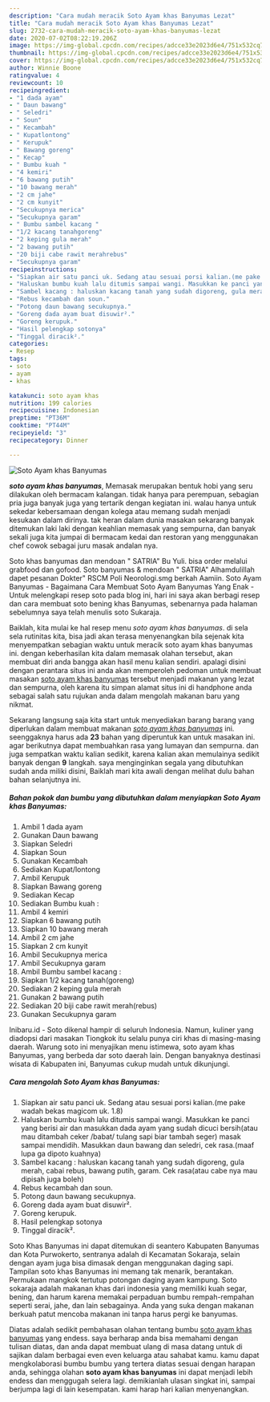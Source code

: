 ```yaml
---
description: "Cara mudah meracik Soto Ayam khas Banyumas Lezat"
title: "Cara mudah meracik Soto Ayam khas Banyumas Lezat"
slug: 2732-cara-mudah-meracik-soto-ayam-khas-banyumas-lezat
date: 2020-07-02T08:22:19.206Z
image: https://img-global.cpcdn.com/recipes/adcce33e2023d6e4/751x532cq70/soto-ayam-khas-banyumas-foto-resep-utama.jpg
thumbnail: https://img-global.cpcdn.com/recipes/adcce33e2023d6e4/751x532cq70/soto-ayam-khas-banyumas-foto-resep-utama.jpg
cover: https://img-global.cpcdn.com/recipes/adcce33e2023d6e4/751x532cq70/soto-ayam-khas-banyumas-foto-resep-utama.jpg
author: Winnie Boone
ratingvalue: 4
reviewcount: 10
recipeingredient:
- "1 dada ayam"
- " Daun bawang"
- " Seledri"
- " Soun"
- " Kecambah"
- " Kupatlontong"
- " Kerupuk"
- " Bawang goreng"
- " Kecap"
- " Bumbu kuah "
- "4 kemiri"
- "6 bawang putih"
- "10 bawang merah"
- "2 cm jahe"
- "2 cm kunyit"
- "Secukupnya merica"
- "Secukupnya garam"
- " Bumbu sambel kacang "
- "1/2 kacang tanahgoreng"
- "2 keping gula merah"
- "2 bawang putih"
- "20 biji cabe rawit merahrebus"
- "Secukupnya garam"
recipeinstructions:
- "Siapkan air satu panci uk. Sedang atau sesuai porsi kalian.(me pake wadah bekas magicom uk. 1.8)"
- "Haluskan bumbu kuah lalu ditumis sampai wangi. Masukkan ke panci yang berisi air dan masukkan dada ayam yang sudah dicuci bersih(atau mau ditambah ceker /babat/ tulang sapi biar tambah seger) masak sampai mendidih. Masukkan daun bawang dan seledri, cek rasa.(maaf lupa ga dipoto kuahnya)"
- "Sambel kacang : haluskan kacang tanah yang sudah digoreng, gula merah, cabai rebus, bawang putih, garam. Cek rasa(atau cabe nya mau dipisah juga boleh)"
- "Rebus kecambah dan soun."
- "Potong daun bawang secukupnya."
- "Goreng dada ayam buat disuwir²."
- "Goreng kerupuk."
- "Hasil pelengkap sotonya"
- "Tinggal diracik²."
categories:
- Resep
tags:
- soto
- ayam
- khas

katakunci: soto ayam khas 
nutrition: 199 calories
recipecuisine: Indonesian
preptime: "PT36M"
cooktime: "PT44M"
recipeyield: "3"
recipecategory: Dinner

---
```



![Soto Ayam khas Banyumas](https://img-global.cpcdn.com/recipes/adcce33e2023d6e4/751x532cq70/soto-ayam-khas-banyumas-foto-resep-utama.jpg)

<b><i>soto ayam khas banyumas</i></b>, Memasak merupakan bentuk hobi yang seru dilakukan oleh bermacam kalangan. tidak hanya para perempuan, sebagian pria juga banyak juga yang tertarik dengan kegiatan ini. walau hanya untuk sekedar kebersamaan dengan kolega atau memang sudah menjadi kesukaan dalam dirinya. tak heran dalam dunia masakan sekarang banyak ditemukan laki laki dengan keahlian memasak yang sempurna, dan banyak sekali juga kita jumpai di bermacam kedai dan restoran yang menggunakan chef cowok sebagai juru masak andalan nya.

Soto khas banyumas dan mendoan &#34; SATRIA&#34; Bu Yuli. bisa order melalui grabfood dan gofood. Soto banyumas &amp; mendoan &#34; SATRIA&#34; Alhamdulillah dapet pesanan Dokter&#34; RSCM Poli Neorologi.smg berkah Aamiin. Soto Ayam Banyumas - Bagaimana Cara Membuat Soto Ayam Banyumas Yang Enak - Untuk melengkapi resep soto pada blog ini, hari ini saya akan berbagi resep dan cara membuat soto bening khas Banyumas, sebenarnya pada halaman sebelumnya saya telah menulis soto Sukaraja.

Baiklah, kita mulai ke hal resep menu <i>soto ayam khas banyumas</i>. di sela sela rutinitas kita, bisa jadi akan terasa menyenangkan bila sejenak kita menyempatkan sebagian waktu untuk meracik soto ayam khas banyumas ini. dengan keberhasilan kita dalam memasak olahan tersebut, akan membuat diri anda bangga akan hasil menu kalian sendiri. apalagi disini dengan perantara situs ini anda akan memperoleh pedoman untuk membuat masakan <u>soto ayam khas banyumas</u> tersebut menjadi makanan yang lezat dan sempurna, oleh karena itu simpan alamat situs ini di handphone anda sebagai salah satu rujukan anda dalam mengolah makanan baru yang nikmat.


Sekarang langsung saja kita start untuk menyediakan barang barang yang diperlukan dalam membuat makanan <u><i>soto ayam khas banyumas</i></u> ini. seenggaknya harus ada <b>23</b> bahan yang diperuntuk kan untuk masakan ini. agar berikutnya dapat membuahkan rasa yang lumayan dan sempurna. dan juga sempatkan waktu kalian sedikit, karena kalian akan memulainya sedikit banyak dengan <b>9</b> langkah. saya menginginkan segala yang dibutuhkan sudah anda miliki disini, Baiklah mari kita awali dengan melihat dulu bahan bahan selanjutnya ini.

<!--inarticleads1-->

##### Bahan pokok dan bumbu yang dibutuhkan dalam menyiapkan Soto Ayam khas Banyumas:

1. Ambil 1 dada ayam
1. Gunakan  Daun bawang
1. Siapkan  Seledri
1. Siapkan  Soun
1. Gunakan  Kecambah
1. Sediakan  Kupat/lontong
1. Ambil  Kerupuk
1. Siapkan  Bawang goreng
1. Sediakan  Kecap
1. Sediakan  Bumbu kuah :
1. Ambil 4 kemiri
1. Siapkan 6 bawang putih
1. Siapkan 10 bawang merah
1. Ambil 2 cm jahe
1. Siapkan 2 cm kunyit
1. Ambil Secukupnya merica
1. Ambil Secukupnya garam
1. Ambil  Bumbu sambel kacang :
1. Siapkan 1/2 kacang tanah(goreng)
1. Sediakan 2 keping gula merah
1. Gunakan 2 bawang putih
1. Sediakan 20 biji cabe rawit merah(rebus)
1. Gunakan Secukupnya garam


Inibaru.id - Soto dikenal hampir di seluruh Indonesia. Namun, kuliner yang diadopsi dari masakan Tiongkok itu selalu punya ciri khas di masing-masing daerah. Warung soto ini menyajikan menu istimewa, soto ayam khas Banyumas, yang berbeda dar soto daerah lain. Dengan banyaknya destinasi wisata di Kabupaten ini, Banyumas cukup mudah untuk dikunjungi. 

<!--inarticleads2-->

##### Cara mengolah Soto Ayam khas Banyumas:

1. Siapkan air satu panci uk. Sedang atau sesuai porsi kalian.(me pake wadah bekas magicom uk. 1.8)
1. Haluskan bumbu kuah lalu ditumis sampai wangi. Masukkan ke panci yang berisi air dan masukkan dada ayam yang sudah dicuci bersih(atau mau ditambah ceker /babat/ tulang sapi biar tambah seger) masak sampai mendidih. Masukkan daun bawang dan seledri, cek rasa.(maaf lupa ga dipoto kuahnya)
1. Sambel kacang : haluskan kacang tanah yang sudah digoreng, gula merah, cabai rebus, bawang putih, garam. Cek rasa(atau cabe nya mau dipisah juga boleh)
1. Rebus kecambah dan soun.
1. Potong daun bawang secukupnya.
1. Goreng dada ayam buat disuwir².
1. Goreng kerupuk.
1. Hasil pelengkap sotonya
1. Tinggal diracik².


Soto Khas Banyumas ini dapat ditemukan di seantero Kabupaten Banyumas dan Kota Purwokerto, sentranya adalah di Kecamatan Sokaraja, selain dengan ayam juga bisa dimasak dengan menggunakan daging sapi. Tampilan soto khas Banyumas ini memang tak menarik, berantakan. Permukaan mangkok tertutup potongan daging ayam kampung. Soto sokaraja adalah makanan khas dari indonesia yang memiliki kuah segar, bening, dan harum karena memakai perpaduan bumbu rempah-rempahan seperti serai, jahe, dan lain sebagainya. Anda yang suka dengan makanan berkuah patut mencoba makanan ini tanpa harus pergi ke banyumas. 

Diatas adalah sedikit pembahasan olahan tentang bumbu <u>soto ayam khas banyumas</u> yang endess. saya berharap anda bisa memahami dengan tulisan diatas, dan anda dapat membuat ulang di masa datang untuk di sajikan dalam berbagai even even keluarga atau sahabat kamu. kamu dapat mengkolaborasi bumbu bumbu yang tertera diatas sesuai dengan harapan anda, sehingga olahan <b>soto ayam khas banyumas</b> ini dapat menjadi lebih endess dan menggugah selera lagi. demikianlah ulasan singkat ini, sampai berjumpa lagi di lain kesempatan. kami harap hari kalian menyenangkan.
